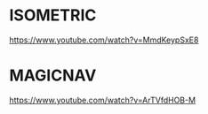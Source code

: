 # ISOMETRIC

https://www.youtube.com/watch?v=MmdKeypSxE8

# MAGICNAV

https://www.youtube.com/watch?v=ArTVfdHOB-M
